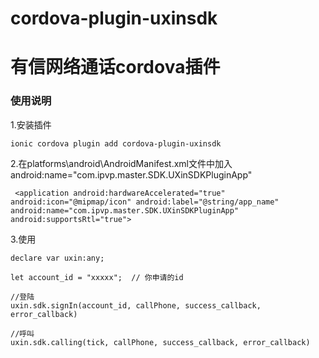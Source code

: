 # cordova-plugin-uxinsdk

# 有信网络通话cordova插件     

### 使用说明
1.安装插件    

```  
ionic cordova plugin add cordova-plugin-uxinsdk    
```

2.在platforms\android\AndroidManifest.xml文件中加入android:name="com.ipvp.master.SDK.UXinSDKPluginApp"    

```
 <application android:hardwareAccelerated="true" android:icon="@mipmap/icon" android:label="@string/app_name" android:name="com.ipvp.master.SDK.UXinSDKPluginApp" android:supportsRtl="true">

```

3.使用
```
declare var uxin:any;   

let account_id = "xxxxx";  // 你申请的id

//登陆
uxin.sdk.signIn(account_id, callPhone, success_callback, error_callback)

//呼叫
uxin.sdk.calling(tick, callPhone, success_callback, error_callback)
```

 


